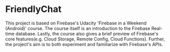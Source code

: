 # FriendlyChat

This project is based on Firebase's Udacity 'Firebase in a Weekend (Android)' course.
The course itself is an introduction to the Firebase Real-time database. Lastly, the course
also gives a brief preview of Firebase's core features(e.g. Cloud Storage, Remote Config, Cloud
Functions).
Further, the project's aim is to both experiment and familiarize with Firebase's APIs.
